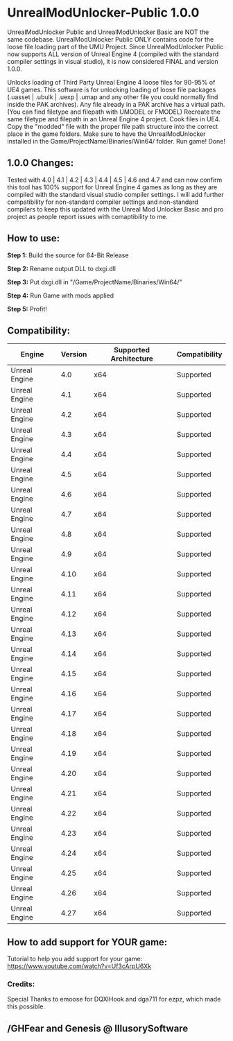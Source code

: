 # UnrealModUnlocker-Public 1.0.0

UnrealModUnlocker Public and UnrealModUnlocker Basic are NOT the same codebase.
UnrealModUnlocker Public ONLY contains code for the loose file loading part of the UMU Project.
Since UnrealModUnlocker Public now supports ALL version of Unreal Engine 4 (compiled with the standard compiler settings in visual studio),
it is now considered FINAL and version 1.0.0.

Unlocks loading of Third Party Unreal Engine 4 loose files for 90-95% of UE4 games.
This software is for unlocking loading of loose file packages (.uasset | .ubulk | .uexp | .umap and any other file you could normally find inside the PAK archives).
Any file already in a PAK archive has a virtual path. (You can find filetype and filepath with UMODEL or FMODEL)
Recreate the same filetype and filepath in an Unreal Engine 4 project.
Cook files in UE4.
Copy the "modded" file with the proper file path structure into the correct place in the game folders.
Make sure to have the UnrealModUnlocker installed in the Game/ProjectName/Binaries/Win64/ folder.
Run game!
Done!

## 1.0.0 Changes:

Tested with 4.0 | 4.1 | 4.2 | 4.3 | 4.4 | 4.5 | 4.6 and 4.7 and can now confirm this tool has 100% support for Unreal Engine 4
games as long as they are compiled with the standard visual studio compiler settings.
I will add further compatibility for non-standard compiler settings and non-standard compilers to keep this
updated with the Unreal Mod Unlocker Basic and pro project as people report issues with comaptibility to me.


## How to use:
**Step 1:** Build the source for 64-Bit Release

**Step 2:** Rename output DLL to dxgi.dll

**Step 3:** Put dxgi.dll in "/Game/ProjectName/Binaries/Win64/"

**Step 4:** Run Game with mods applied

**Step 5:** Profit!



## Compatibility:

Engine  | Version | Supported Architecture |  Compatibility
------------- | ------------- | ------------- | -------------
Unreal Engine | 4.0  | x64  | Supported
Unreal Engine | 4.1  | x64  | Supported
Unreal Engine | 4.2  | x64  | Supported
Unreal Engine | 4.3  | x64  | Supported
Unreal Engine | 4.4  | x64  | Supported
Unreal Engine | 4.5  | x64  | Supported
Unreal Engine | 4.6  | x64  | Supported
Unreal Engine | 4.7  | x64  | Supported
Unreal Engine | 4.8  | x64  | Supported
Unreal Engine | 4.9  | x64  | Supported
Unreal Engine | 4.10  | x64  | Supported
Unreal Engine | 4.11  | x64  | Supported
Unreal Engine | 4.12  | x64  | Supported
Unreal Engine | 4.13  | x64  | Supported
Unreal Engine | 4.14  | x64  | Supported
Unreal Engine | 4.15  | x64  | Supported
Unreal Engine | 4.16  | x64  | Supported
Unreal Engine | 4.17  | x64  | Supported
Unreal Engine | 4.18  | x64  | Supported
Unreal Engine | 4.19  | x64  | Supported
Unreal Engine | 4.20  | x64  | Supported
Unreal Engine | 4.21  | x64  | Supported
Unreal Engine | 4.22  | x64  | Supported
Unreal Engine | 4.23  | x64  | Supported
Unreal Engine | 4.24  | x64  | Supported
Unreal Engine | 4.25  | x64  | Supported
Unreal Engine | 4.26  | x64  | Supported
Unreal Engine | 4.27  | x64  | Supported

## How to add support for YOUR game:
Tutorial to help you add support for your game: https://www.youtube.com/watch?v=Uf3cArpU6Xk



### Credits:
Special Thanks to emoose for DQXIHook and dga711 for ezpz, which made this possible.


## /GHFear and Genesis @ IllusorySoftware
